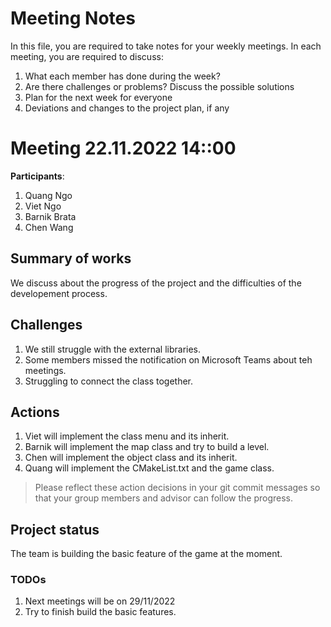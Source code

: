 # Meeting Notes
In this file, you are required to take notes for your weekly meetings. 
In each meeting, you are required to discuss:

1. What each member has done during the week?
2. Are there challenges or problems? Discuss the possible solutions
3. Plan for the next week for everyone
4. Deviations and changes to the project plan, if any


# Meeting 22.11.2022 14::00

**Participants**: 
1. Quang Ngo
2. Viet Ngo
3. Barnik Brata
4. Chen Wang

## Summary of works
We discuss about the progress of the project and the difficulties of the developement process.

## Challenges

1. We still struggle with the external libraries.
2. Some members missed the notification on Microsoft Teams about teh meetings.
3. Struggling to connect the class together.

## Actions

1. Viet will implement the class menu and its inherit.
2. Barnik will implement the map class and try to build a level.
3. Chen will implement the object class and its inherit.
4. Quang will implement the CMakeList.txt and the game class.

> Please reflect these action decisions in your git commit messages so that 
> your group members and advisor can follow the progress.

## Project status 
The team is building the basic feature of the game at the moment.

### TODOs
1. Next meetings will be on 29/11/2022
2. Try to finish build the basic features.
